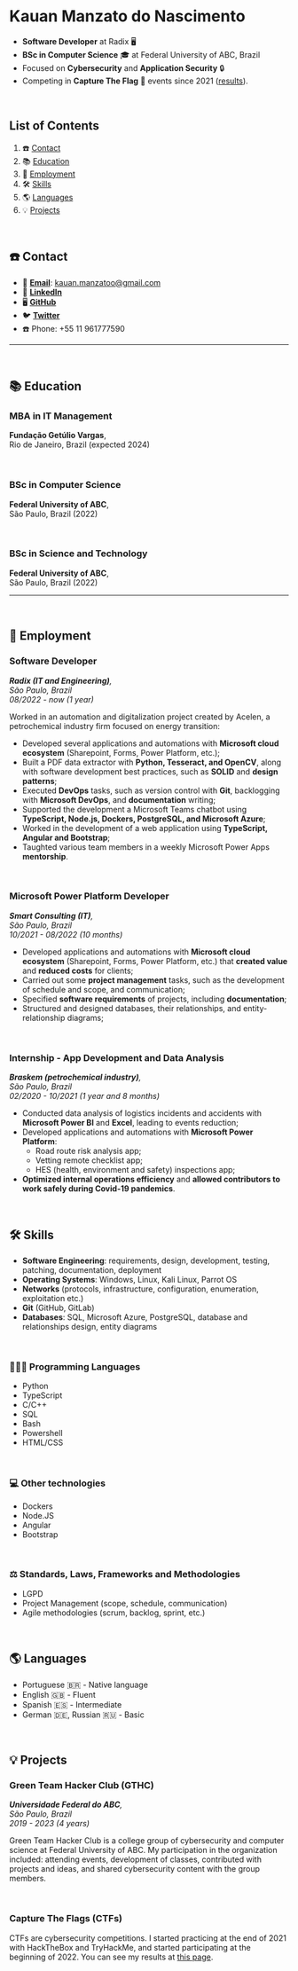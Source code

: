 # Kauan Manzato do Nascimento

- **Software Developer** at Radix 🖥️
- **BSc in Computer Science** 🎓 at Federal University of ABC, Brazil
- Focused on **Cybersecurity** and **Application Security** 🔒
- Competing in **Capture The Flag** 🚩 events since 2021 ([results](ctf.md)).

<br>

## List of Contents

1. ☎️ [Contact](#%EF%B8%8F-contact)
2. 📚 [Education](#-education)
3. 💼 [Employment](#-employment)
4. 🛠 [Skills](#-skills)
5. 🌎 [Languages](#-languages)
6. 💡 [Projects](#-projects)

<br>

## ☎️ Contact

- 📧 [**Email**](mailto:kauan.manzatoo@gmail.com): kauan.manzatoo@gmail.com
- 👥 [**LinkedIn**](https://www.linkedin.com/in/kauan-m-nascimento-b1668894/)
- 🖥️ [**GitHub**](https://github.com/kauanmn)
- 🐦 [**Twitter**](https://twitter.com/sql1njection)
- ☎️ Phone: +55 11 961777590

---

<br>

## 📚 Education

### MBA in IT Management

**Fundação Getúlio Vargas**,<br>
Rio de Janeiro, Brazil (expected 2024)

<br>

### BSc in Computer Science

**Federal University of ABC**,<br>
São Paulo, Brazil (2022)

<br>

### BSc in Science and Technology

**Federal University of ABC**,<br>
São Paulo, Brazil (2022)

---

<br>

## 💼 Employment

### Software Developer

***Radix (IT and Engineering)**, <br>
São Paulo, Brazil <br>
08/2022 - now (1 year)* <br>

Worked in an automation and digitalization project created by Acelen, a petrochemical industry firm focused on energy transition:

- Developed several applications and automations with **Microsoft cloud ecosystem** (Sharepoint, Forms, Power Platform, etc.);
- Built a PDF data extractor with **Python, Tesseract, and OpenCV**, along with software development best practices, such as **SOLID** and **design patterns**;
- Executed **DevOps** tasks, such as version control with **Git**, backlogging with **Microsoft DevOps**, and **documentation** writing;
- Supported the development a Microsoft Teams chatbot using **TypeScript, Node.js, Dockers, PostgreSQL, and Microsoft Azure**;
- Worked in the development of a web application using **TypeScript, Angular and Bootstrap**;
- Taughted various team members in a weekly Microsoft Power Apps **mentorship**.

<br>

### Microsoft Power Platform Developer

***Smart Consulting (IT)**, <br>
São Paulo, Brazil <br>
10/2021 - 08/2022 (10 months)* <br>

- Developed applications and automations with **Microsoft cloud ecosystem** (Sharepoint, Forms, Power Platform, etc.) that **created value** and **reduced costs** for clients;
- Carried out some **project management** tasks, such as the development of schedule and scope, and communication;
- Specified **software requirements** of projects, including **documentation**;
- Structured and designed databases, their relationships, and entity-relationship diagrams;

<br>

### Internship - App Development and Data Analysis

***Braskem (petrochemical industry)**, <br>
São Paulo, Brazil <br>
02/2020 - 10/2021 (1 year and 8 months)* <br>

- Conducted data analysis of logistics incidents and accidents with **Microsoft Power BI** and **Excel**, leading to events reduction;
- Developed applications and automations with **Microsoft Power Platform**:
  - Road route risk analysis app;
  - Vetting remote checklist app;
  - HES (health, environment and safety) inspections app;
- **Optimized internal operations efficiency** and **allowed contributors to work safely during Covid-19 pandemics**.

<br>

## 🛠 Skills

- **Software Engineering**: requirements, design, development, testing, patching, documentation, deployment
- **Operating Systems**: Windows, Linux, Kali Linux, Parrot OS
- **Networks** (protocols, infrastructure, configuration, enumeration, exploitation etc.)
- **Git** (GitHub, GitLab)
- **Databases**: SQL, Microsoft Azure, PostgreSQL, database and relationships design, entity diagrams

<br>

### 👨🏼‍💻 Programming Languages

- Python
- TypeScript
- C/C++
- SQL
- Bash
- Powershell
- HTML/CSS

<br>

### 💻 Other technologies

- Dockers
- Node.JS
- Angular
- Bootstrap

<br>

### ⚖️ Standards, Laws, Frameworks and Methodologies

- LGPD
- Project Management (scope, schedule, communication)
- Agile methodologies (scrum, backlog, sprint, etc.)

<br>

## 🌎 Languages

- Portuguese 🇧🇷 - Native language
- English 🇬🇧 - Fluent
- Spanish 🇪🇸 - Intermediate
- German 🇩🇪, Russian 🇷🇺 - Basic

<br>

## 💡 Projects

### Green Team Hacker Club (GTHC)

***Universidade Federal do ABC**,<br>
São Paulo, Brazil<br>
2019 - 2023 (4 years)*<br>

Green Team Hacker Club is a college group of cybersecurity and computer science at Federal University of ABC. My participation in the organization included: attending events, development of classes, contributed with projects and ideas, and shared cybersecurity content with the group members.

<br>

### Capture The Flags (CTFs)

CTFs are cybersecurity competitions. I started practicing at the end of 2021 with HackTheBox and TryHackMe, and started participating at the beginning of 2022. You can see my results at [this page](ctf.md).
